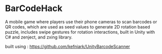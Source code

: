 # BarCodeHack
 A mobile game where players use their phone cameras to scan barcodes or QR codes, which are used as seed values to generate 2D rotation based puzzle, includes swipe gestures for rotation interactions, built in Unity with C# and zenject, and zxing library.

built using : https://github.com/kefniark/UnityBarcodeScanner
